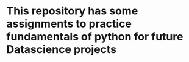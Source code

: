 # This repository has some assignments to practice fundamentals of python for future Datascience projects

